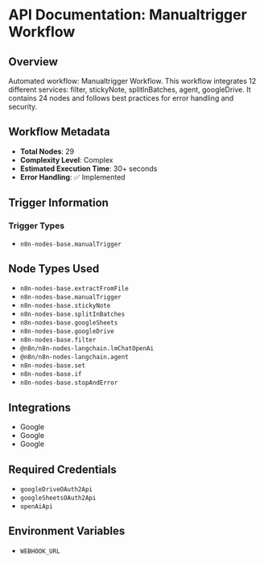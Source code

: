 # API Documentation: Manualtrigger Workflow

## Overview
Automated workflow: Manualtrigger Workflow. This workflow integrates 12 different services: filter, stickyNote, splitInBatches, agent, googleDrive. It contains 24 nodes and follows best practices for error handling and security.

## Workflow Metadata
- **Total Nodes**: 29
- **Complexity Level**: Complex
- **Estimated Execution Time**: 30+ seconds
- **Error Handling**: ✅ Implemented

## Trigger Information
### Trigger Types
- `n8n-nodes-base.manualTrigger`

## Node Types Used
- `n8n-nodes-base.extractFromFile`
- `n8n-nodes-base.manualTrigger`
- `n8n-nodes-base.stickyNote`
- `n8n-nodes-base.splitInBatches`
- `n8n-nodes-base.googleSheets`
- `n8n-nodes-base.googleDrive`
- `n8n-nodes-base.filter`
- `@n8n/n8n-nodes-langchain.lmChatOpenAi`
- `@n8n/n8n-nodes-langchain.agent`
- `n8n-nodes-base.set`
- `n8n-nodes-base.if`
- `n8n-nodes-base.stopAndError`

## Integrations
- Google
- Google
- Google

## Required Credentials
- `googleDriveOAuth2Api`
- `googleSheetsOAuth2Api`
- `openAiApi`

## Environment Variables
- `WEBHOOK_URL`
